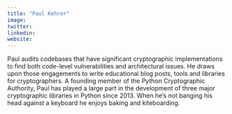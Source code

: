 ```yaml
---
title: "Paul Kehrer"
image:
twitter:
linkedin:
website:
---
```


Paul audits codebases that have significant cryptographic implementations to find both code-level vulnerabilities and architectural issues. He draws upon those engagements to write educational blog posts, tools and libraries for cryptographers. A founding member of the Python Cryptographic Authority, Paul has played a large part in the development of three major cryptographic libraries in Python since 2013. When he’s not banging his head against a keyboard he enjoys baking and kiteboarding.